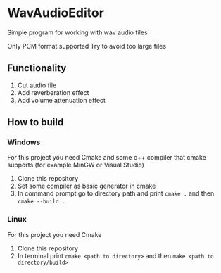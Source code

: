 # WavAudioEditor
Simple program for working with wav audio files

Only PCM format supported
Try to avoid too large files

## Functionality
1. Cut audio file
2. Add reverberation effect
3. Add volume attenuation effect

## How to build
### Windows
For this project you need Cmake and some c++ compiler that cmake supports (for example MinGW or Visual Studio)
1. Clone this repository
2. Set some compiler as basic generator in cmake
3. In command prompt go to directory path and print
`cmake .`
and then
`cmake --build .`

### Linux
For this project you need Cmake
1. Clone this repository
2. In terminal print
`cmake <path to directory>`
and then
`make <path to directory/build>`

